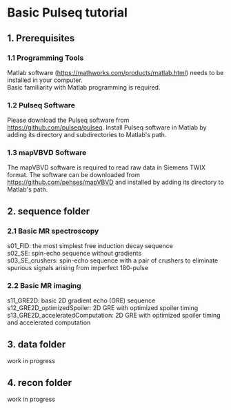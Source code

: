 # Basic Pulseq tutorial
## 1. Prerequisites
### 1.1 Programming Tools
Matlab software (https://mathworks.com/products/matlab.html) needs to be installed in your computer.   
Basic familiarity with Matlab programming is required.   
### 1.2 Pulseq Software
Please download the Pulseq software from https://github.com/pulseq/pulseq. Install Pulseq software in Matlab by adding its directory and subdirectories to Matlab's path.   
### 1.3 mapVBVD Software
The mapVBVD software is required to read raw data in Siemens TWIX format. The software can be downloaded from https://github.com/pehses/mapVBVD and installed by adding its directory to Matlab's path.

## 2. sequence folder
### 2.1 Basic MR spectroscopy
s01_FID: the most simplest free induction decay sequence   
s02_SE: spin-echo sequence without gradients   
s03_SE_crushers: spin-echo sequence with a pair of crushers to eliminate spurious signals arising from imperfect 180-pulse   
### 2.2 Basic MR imaging
s11_GRE2D: basic 2D gradient echo (GRE) sequence   
s12_GRE2D_optimizedSpoiler: 2D GRE with optimized spoiler timing   
s13_GRE2D_acceleratedComputation: 2D GRE with optimized spoiler timing and accelerated computation   

## 3. data folder
work in progress   

## 4. recon folder
work in progress   
